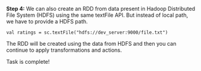 **Step 4:** We can also create an RDD from data present in Hadoop Distributed File System (HDFS) using the same textFile API. But instead of local path, we have to provide a HDFS path.

```
val ratings = sc.textFile("hdfs://dev_server:9000/file.txt")
```

The RDD will be created using the data from HDFS and then you can continue to apply transformations and actions.

Task is complete!

